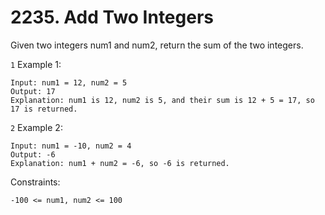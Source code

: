 # 2235. Add Two Integers

Given two integers num1 and num2, return the sum of the two integers.

`1` Example 1:

```
Input: num1 = 12, num2 = 5
Output: 17
Explanation: num1 is 12, num2 is 5, and their sum is 12 + 5 = 17, so 17 is returned.
```

`2` Example 2:

```
Input: num1 = -10, num2 = 4
Output: -6
Explanation: num1 + num2 = -6, so -6 is returned.
```

Constraints:

```
-100 <= num1, num2 <= 100
```
